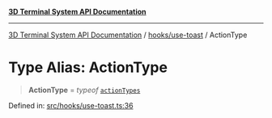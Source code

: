 [**3D Terminal System API Documentation**](../../../README.md)

***

[3D Terminal System API Documentation](../../../README.md) / [hooks/use-toast](../README.md) / ActionType

# Type Alias: ActionType

> **ActionType** = *typeof* [`actionTypes`](../variables/actionTypes.md)

Defined in: [src/hooks/use-toast.ts:36](https://github.com/Dicommunitas/ThreeJS_Terminal_3D/blob/7fd8b10cda6dfa2ead7725805530e34c65402bbf/src/hooks/use-toast.ts#L36)
